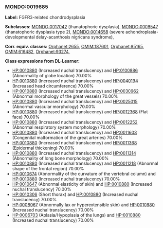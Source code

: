 
### [MONDO:0019685](http://purl.obolibrary.org/obo/MONDO_0019685)
**Label:** FGFR3-related chondrodysplasia

**Subclasses:** [MONDO:0017042](http://purl.obolibrary.org/obo/MONDO_0017042) (thanatophoric dysplasia), [MONDO:0008547](http://purl.obolibrary.org/obo/MONDO_0008547) (thanatophoric dysplasia type 2), [MONDO:0014658](http://purl.obolibrary.org/obo/MONDO_0014658) (severe achondroplasia-developmental delay-acanthosis nigricans syndrome), 

**Corr. equiv. classes:** [Orphanet:2655](http://www.orpha.net/ORDO/Orphanet_2655), [OMIM:187601](http://purl.obolibrary.org/obo/OMIM_187601), [Orphanet:85165](http://www.orpha.net/ORDO/Orphanet_85165), [OMIM:616482](http://purl.obolibrary.org/obo/OMIM_616482), [Orphanet:93274](http://www.orpha.net/ORDO/Orphanet_93274), 

**Class expressions from DL-Learner:**

- [HP:0010880](http://purl.obolibrary.org/obo/HP_0010880) (Increased nuchal translucency) and [HP:0100886](http://purl.obolibrary.org/obo/HP_0100886) (Abnormality of globe location) 70.00%
- [HP:0010880](http://purl.obolibrary.org/obo/HP_0010880) (Increased nuchal translucency) and [HP:0040194](http://purl.obolibrary.org/obo/HP_0040194) (Increased head circumference) 70.00%
- [HP:0010880](http://purl.obolibrary.org/obo/HP_0010880) (Increased nuchal translucency) and [HP:0030962](http://purl.obolibrary.org/obo/HP_0030962) (Abnormal morphology of the great vessels) 70.00%
- [HP:0010880](http://purl.obolibrary.org/obo/HP_0010880) (Increased nuchal translucency) and [HP:0025015](http://purl.obolibrary.org/obo/HP_0025015) (Abnormal vascular morphology) 70.00%
- [HP:0010880](http://purl.obolibrary.org/obo/HP_0010880) (Increased nuchal translucency) and [HP:0012368](http://purl.obolibrary.org/obo/HP_0012368) (Flat face) 70.00%
- [HP:0010880](http://purl.obolibrary.org/obo/HP_0010880) (Increased nuchal translucency) and [HP:0012252](http://purl.obolibrary.org/obo/HP_0012252) (Abnormal respiratory system morphology) 70.00%
- [HP:0010880](http://purl.obolibrary.org/obo/HP_0010880) (Increased nuchal translucency) and [HP:0011603](http://purl.obolibrary.org/obo/HP_0011603) (Congenital malformation of the great arteries) 70.00%
- [HP:0010880](http://purl.obolibrary.org/obo/HP_0010880) (Increased nuchal translucency) and [HP:0011368](http://purl.obolibrary.org/obo/HP_0011368) (Epidermal thickening) 70.00%
- [HP:0010880](http://purl.obolibrary.org/obo/HP_0010880) (Increased nuchal translucency) and [HP:0011314](http://purl.obolibrary.org/obo/HP_0011314) (Abnormality of long bone morphology) 70.00%
- [HP:0010880](http://purl.obolibrary.org/obo/HP_0010880) (Increased nuchal translucency) and [HP:0011218](http://purl.obolibrary.org/obo/HP_0011218) (Abnormal shape of the frontal region) 70.00%
- [HP:0010674](http://purl.obolibrary.org/obo/HP_0010674) (Abnormality of the curvature of the vertebral column) and [HP:0010880](http://purl.obolibrary.org/obo/HP_0010880) (Increased nuchal translucency) 70.00%
- [HP:0010647](http://purl.obolibrary.org/obo/HP_0010647) (Abnormal elasticity of skin) and [HP:0010880](http://purl.obolibrary.org/obo/HP_0010880) (Increased nuchal translucency) 70.00%
- [HP:0010306](http://purl.obolibrary.org/obo/HP_0010306) (Short thorax) and [HP:0010880](http://purl.obolibrary.org/obo/HP_0010880) (Increased nuchal translucency) 70.00%
- [HP:0008067](http://purl.obolibrary.org/obo/HP_0008067) (Abnormally lax or hyperextensible skin) and [HP:0010880](http://purl.obolibrary.org/obo/HP_0010880) (Increased nuchal translucency) 70.00%
- [HP:0006703](http://purl.obolibrary.org/obo/HP_0006703) (Aplasia/Hypoplasia of the lungs) and [HP:0010880](http://purl.obolibrary.org/obo/HP_0010880) (Increased nuchal translucency) 70.00%


